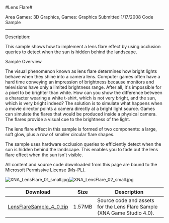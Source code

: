 #Lens Flare#

Area
Games: 3D Graphics, Games: Graphics
Submitted
1/17/2008
Code Sample

---

Description:

This sample shows how to implement a lens flare effect by using occlusion queries to detect when the sun is hidden behind the landscape.

Sample Overview

The visual phenomenon known as lens flare determines how bright lights behave when they shine into a camera lens. Computer games often have a hard time conveying an impression of brightness because monitors and televisions have only a limited brightness range. After all, it's impossible for a pixel to be brighter than white. How can you show the difference between a character wearing a white t-shirt, which is not very bright, and the sun, which is very bright indeed? The solution is to simulate what happens when a movie director points a camera directly at a bright light source. Games can simulate the flares that would be produced inside a physical camera. The flares provide a visual cue to the brightness of the light.

The lens flare effect in this sample is formed of two components: a large, soft glow, plus a row of smaller circular flare shapes.

The sample uses hardware occlusion queries to efficiently detect when the sun is hidden behind the landscape. This enables you to fade out the lens flare effect when the sun isn't visible.


All content and source code downloaded from this page are bound to the Microsoft Permissive License (Ms-PL).

![XNA_LensFlare_01_small.jpg](https://github.com/kniEngine/XNAGameStudio/blob/main/Images/XNA_LensFlare_01_small.jpg)![XNA_LensFlare_02_small.jpg](https://github.com/kniEngine/XNAGameStudio/blob/main/Images/XNA_LensFlare_02_small.jpg)

	
Download | Size | Description
---|---|---|
[LensFlareSample_4_0.zip](https://github.com/kniEngine/XNAGameStudio/blob/main/Samples/LensFlareSample_4_0.zip?raw=true) | 1.57MB | Source code and assets for the Lens Flare Sample (XNA Game Studio 4.0). 